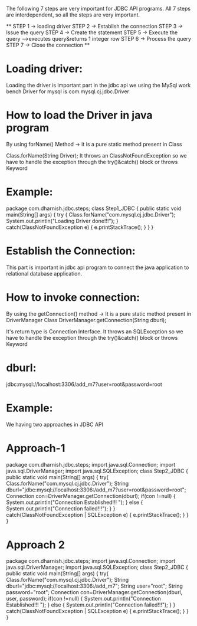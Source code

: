 The following 7 steps are very important for JDBC API programs. All 7 steps are interdependent, so all the steps are very important.


**
STEP 1 -> loading driver
STEP 2 -> Establish the connection
STEP 3 -> Issue the query
STEP 4 -> Create the statement
STEP 5 -> Execute the query -->executes query&returns 1 integer row
STEP 6 -> Process the query 
STEP 7 -> Close the connection 
**

Loading driver:
===============
Loading the driver is important part in the jdbc api we using the MySql work bench
Driver for mysql is com.mysql.cj.jdbc.Driver

How to load the Driver in java program
=======================================

By using forName() Method -> it is a pure static method present in Class<inbuild class>

  Class.forName(String Driver);
It throws an ClassNotFoundException so we have to handle the exception through the try()&catch() block or throws Keyword

Example:
========

package com.dharnish.jdbc.steps;
class Step1_JDBC
{
  public static void main(String[] args)
  {
    try
      {
        Class.forName("com.mysql.cj.jdbc.Driver");
        System.out.println("Loading Driver done!!!");
      }
    catch(ClassNotFoundException e)
      {
        e.printStackTrace();
      }
  }
}

Establish the Connection:
=========================
This part is important in jdbc api program to connect the java application to relational database application.

How to invoke connection:
=========================
By using the getConnection() method -> It is a pure static method present in DriverManager Class<Inbuild Class>
		DriverManager.getConnection(String dburl);

It's return type is Connection Interface.
It throws an SQLException so we have to handle the exception through the try()&catch() block or throws Keyword

dburl:
======
jdbc:mysql://localhost:3306/add_m7?user=root&password=root

Example:
========
We having two approaches in JDBC API

Approach-1
==========

package com.dharnish.jdbc.steps;
import java.sql.Connection;
import java.sql.DriverManager;
import java.sql.SQLException;
class Step2_JDBC
{
  public static void main(String[] args)
  {
    try{
      Class.forName("com.mysql.cj.jdbc.Driver");
      String dburl="jdbc:mysql://localhost:3306:/add_m7?user=root&password=root";
      Connection con=DriverManager.getConnection(dburl);
      if(con !=null)
      {
        System.out.println("Connection Established!!! ");
      }
      else
      {
        System.out.println("Connection failed!!!");
      }
    }
    catch(ClassNotFoundException | SQLException e)
      {
        e.printStackTrace();
      }
  }
}

Approach 2
==========

package com.dharnish.jdbc.steps;
import java.sql.Connection;
import java.sql.DriverManager;
import java.sql.SQLException;
class Step2_JDBC
{
  public static void main(String[] args)
  {
    try{
      Class.forName("com.mysql.cj.jdbc.Driver");
      String dburl="jdbc:mysql://localhost:3306:/add_m7";
      String user="root";
      String password="root";
      Connection con=DriverManager.getConnection(dburl, user, password);
      if(con !=null)
      {
        System.out.println("Connection Established!!! ");
      }
      else
      {
        System.out.println("Connection failed!!!");
      }
    }
    catch(ClassNotFoundException | SQLException e)
      {
        e.printStackTrace();
      }
  }
}

